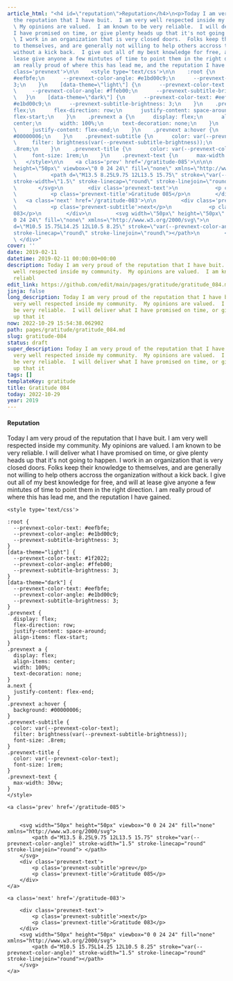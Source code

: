 ```yaml
---
article_html: "<h4 id=\"reputation\">Reputation</h4>\n<p>Today I am very proud of
  the reputation that I have buit.  I am very well respected inside my community.
  \ My opinions are valued.  I am known to be very reliable.  I will deliver what
  I have promised on time, or give plenty heads up that it's not going to happen.
  \ I work in an organization that is very closed doors.  Folks keep their knowledge
  to themselves, and are generally not willing to help others accross the organization
  without a kick back.  I give out all of my best knowledge for free, and will at
  lease give anyone a few mintutes of time to point them in the right direction. I
  am really proud of where this has lead me, and the reputation I have gained.</p>\n<div
  class='prevnext'>\n\n    <style type='text/css'>\n\n    :root {\n      --prevnext-color-text:
  #eefbfe;\n      --prevnext-color-angle: #e1bd00c9;\n      --prevnext-subtitle-brightness:
  3;\n    }\n    [data-theme=\"light\"] {\n      --prevnext-color-text: #1f2022;\n
  \     --prevnext-color-angle: #ffeb00;\n      --prevnext-subtitle-brightness: 3;\n
  \   }\n    [data-theme=\"dark\"] {\n      --prevnext-color-text: #eefbfe;\n      --prevnext-color-angle:
  #e1bd00c9;\n      --prevnext-subtitle-brightness: 3;\n    }\n    .prevnext {\n      display:
  flex;\n      flex-direction: row;\n      justify-content: space-around;\n      align-items:
  flex-start;\n    }\n    .prevnext a {\n      display: flex;\n      align-items:
  center;\n      width: 100%;\n      text-decoration: none;\n    }\n    a.next {\n
  \     justify-content: flex-end;\n    }\n    .prevnext a:hover {\n      background:
  #00000006;\n    }\n    .prevnext-subtitle {\n      color: var(--prevnext-color-text);\n
  \     filter: brightness(var(--prevnext-subtitle-brightness));\n      font-size:
  .8rem;\n    }\n    .prevnext-title {\n      color: var(--prevnext-color-text);\n
  \     font-size: 1rem;\n    }\n    .prevnext-text {\n      max-width: 30vw;\n    }\n
  \   </style>\n\n    <a class='prev' href='/gratitude-085'>\n\n\n        <svg width=\"50px\"
  height=\"50px\" viewbox=\"0 0 24 24\" fill=\"none\" xmlns=\"http://www.w3.org/2000/svg\">\n
  \           <path d=\"M13.5 8.25L9.75 12L13.5 15.75\" stroke=\"var(--prevnext-color-angle)\"
  stroke-width=\"1.5\" stroke-linecap=\"round\" stroke-linejoin=\"round\"> </path>\n
  \       </svg>\n        <div class='prevnext-text'>\n            <p class='prevnext-subtitle'>prev</p>\n
  \           <p class='prevnext-title'>Gratitude 085</p>\n        </div>\n    </a>\n\n
  \   <a class='next' href='/gratitude-083'>\n\n        <div class='prevnext-text'>\n
  \           <p class='prevnext-subtitle'>next</p>\n            <p class='prevnext-title'>Gratitude
  083</p>\n        </div>\n        <svg width=\"50px\" height=\"50px\" viewbox=\"0
  0 24 24\" fill=\"none\" xmlns=\"http://www.w3.org/2000/svg\">\n            <path
  d=\"M10.5 15.75L14.25 12L10.5 8.25\" stroke=\"var(--prevnext-color-angle)\" stroke-width=\"1.5\"
  stroke-linecap=\"round\" stroke-linejoin=\"round\"></path>\n        </svg>\n    </a>\n
  \ </div>"
cover: ''
date: 2019-02-11
datetime: 2019-02-11 00:00:00+00:00
description: Today I am very proud of the reputation that I have buit.  I am very
  well respected inside my community.  My opinions are valued.  I am known to be very
  reliabl
edit_link: https://github.com/edit/main/pages/gratitude/gratitude_084.md
jinja: false
long_description: Today I am very proud of the reputation that I have buit.  I am
  very well respected inside my community.  My opinions are valued.  I am known to
  be very reliable.  I will deliver what I have promised on time, or give plenty heads
  up that it
now: 2022-10-29 15:54:38.062902
path: pages/gratitude/gratitude_084.md
slug: gratitude-084
status: draft
super_description: Today I am very proud of the reputation that I have buit.  I am
  very well respected inside my community.  My opinions are valued.  I am known to
  be very reliable.  I will deliver what I have promised on time, or give plenty heads
  up that it
tags: []
templateKey: gratitude
title: Gratitude 084
today: 2022-10-29
year: 2019
---
```


#### Reputation


Today I am very proud of the reputation that I have buit.  I am very well respected inside my community.  My opinions are valued.  I am known to be very reliable.  I will deliver what I have promised on time, or give plenty heads up that it's not going to happen.  I work in an organization that is very closed doors.  Folks keep their knowledge to themselves, and are generally not willing to help others accross the organization without a kick back.  I give out all of my best knowledge for free, and will at lease give anyone a few mintutes of time to point them in the right direction. I am really proud of where this has lead me, and the reputation I have gained.
<div class='prevnext'>

    <style type='text/css'>

    :root {
      --prevnext-color-text: #eefbfe;
      --prevnext-color-angle: #e1bd00c9;
      --prevnext-subtitle-brightness: 3;
    }
    [data-theme="light"] {
      --prevnext-color-text: #1f2022;
      --prevnext-color-angle: #ffeb00;
      --prevnext-subtitle-brightness: 3;
    }
    [data-theme="dark"] {
      --prevnext-color-text: #eefbfe;
      --prevnext-color-angle: #e1bd00c9;
      --prevnext-subtitle-brightness: 3;
    }
    .prevnext {
      display: flex;
      flex-direction: row;
      justify-content: space-around;
      align-items: flex-start;
    }
    .prevnext a {
      display: flex;
      align-items: center;
      width: 100%;
      text-decoration: none;
    }
    a.next {
      justify-content: flex-end;
    }
    .prevnext a:hover {
      background: #00000006;
    }
    .prevnext-subtitle {
      color: var(--prevnext-color-text);
      filter: brightness(var(--prevnext-subtitle-brightness));
      font-size: .8rem;
    }
    .prevnext-title {
      color: var(--prevnext-color-text);
      font-size: 1rem;
    }
    .prevnext-text {
      max-width: 30vw;
    }
    </style>
    
    <a class='prev' href='/gratitude-085'>
    

        <svg width="50px" height="50px" viewbox="0 0 24 24" fill="none" xmlns="http://www.w3.org/2000/svg">
            <path d="M13.5 8.25L9.75 12L13.5 15.75" stroke="var(--prevnext-color-angle)" stroke-width="1.5" stroke-linecap="round" stroke-linejoin="round"> </path>
        </svg>
        <div class='prevnext-text'>
            <p class='prevnext-subtitle'>prev</p>
            <p class='prevnext-title'>Gratitude 085</p>
        </div>
    </a>
    
    <a class='next' href='/gratitude-083'>
    
        <div class='prevnext-text'>
            <p class='prevnext-subtitle'>next</p>
            <p class='prevnext-title'>Gratitude 083</p>
        </div>
        <svg width="50px" height="50px" viewbox="0 0 24 24" fill="none" xmlns="http://www.w3.org/2000/svg">
            <path d="M10.5 15.75L14.25 12L10.5 8.25" stroke="var(--prevnext-color-angle)" stroke-width="1.5" stroke-linecap="round" stroke-linejoin="round"></path>
        </svg>
    </a>
  </div>